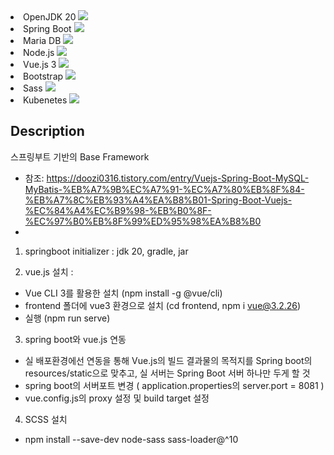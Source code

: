 <li>OpenJDK 20 <img src="https://img.shields.io/badge/java-007396?style=flat-square&amp;logo=java&amp;logoColor=white"></li>
<li>Spring Boot <img src="https://img.shields.io/badge/Spring-6DB33F?style=flat-square&amp;logo=Spring&amp;logoColor=white" /></li>
<li>Maria DB <img src="https://img.shields.io/badge/MariaDB-003545?style=flat-square&amp;logo=mariaDB&amp;logoColor=white"></li>
<li>Node.js <img src="https://img.shields.io/badge/Node.js-339933?style=flat-square&amp;logo=Node.js&amp;logoColor=white"></li>
<li>Vue.js 3 <img src="https://img.shields.io/badge/Vue.js-4FC08D?style=flat-square&amp;logo=Vue.js&amp;logoColor=white"></li>
<li>Bootstrap <img src="https://img.shields.io/badge/Bootstrapap-7952B3?style=flat-square&amp;logo=bootstrap&amp;logoColor=white"></li>
<li>Sass <img src="https://img.shields.io/badge/Sass-CC6699?style=flat-square&amp;logo=Sass&amp;logoColor=white" /></li>
<li>Kubenetes <img src="https://img.shields.io/badge/Docker-2496ED?style=flat-square&amp;logo=Docker&amp;logoColor=white"></li>


## Description
스프링부트 기반의 Base Framework 
 - 참조: https://doozi0316.tistory.com/entry/Vuejs-Spring-Boot-MySQL-MyBatis-%EB%A7%9B%EC%A7%91-%EC%A7%80%EB%8F%84-%EB%A7%8C%EB%93%A4%EA%B8%B01-Spring-Boot-Vuejs-%EC%84%A4%EC%B9%98-%EB%B0%8F-%EC%97%B0%EB%8F%99%ED%95%98%EA%B8%B0
 - 

1) springboot initializer : jdk 20, gradle, jar

2) vue.js 설치 : 
 - Vue CLI 3를 활용한 설치 (npm install -g @vue/cli) 
 - frontend 폴더에 vue3 환경으로 설치 (cd frontend, npm i vue@3.2.26)
 - 실행 (npm run serve)

3) spring boot와 vue.js 연동
 - 실 배포환경에선 연동을 통해 Vue.js의 빌드 결과물의 목적지를 Spring boot의 resources/static으로 맞추고, 실 서버는 Spring Boot 서버 하나만 두게 할 것
 - spring boot의 서버포트 변경 ( application.properties의 server.port = 8081 )
 - vue.config.js의 proxy 설정 및 build target 설정

4) SCSS 설치
 - npm install --save-dev node-sass sass-loader@^10